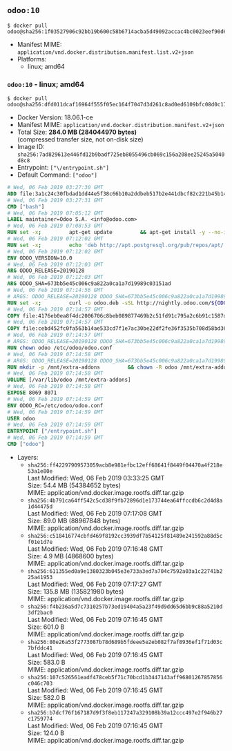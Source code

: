 ## `odoo:10`

```console
$ docker pull odoo@sha256:1f03527906c92bb19b600c58b6714acba5d49092accac4bc0023eef90d67b0f6
```

-	Manifest MIME: `application/vnd.docker.distribution.manifest.list.v2+json`
-	Platforms:
	-	linux; amd64

### `odoo:10` - linux; amd64

```console
$ docker pull odoo@sha256:dfd011dcaf16964f555f05ec164f7047d3d261c8ad0ed6109bfc08d0c17019b7
```

-	Docker Version: 18.06.1-ce
-	Manifest MIME: `application/vnd.docker.distribution.manifest.v2+json`
-	Total Size: **284.0 MB (284044970 bytes)**  
	(compressed transfer size, not on-disk size)
-	Image ID: `sha256:7ad829613e446fd12b9badf725eb8055496cb069c156a208ee25245a5040d8c8`
-	Entrypoint: `["\/entrypoint.sh"]`
-	Default Command: `["odoo"]`

```dockerfile
# Wed, 06 Feb 2019 03:27:30 GMT
ADD file:3a1c24c30fbdad1dd44e5f38c66b10a2ddbeb517b2e441dbcf82c221b45b143b in / 
# Wed, 06 Feb 2019 03:27:31 GMT
CMD ["bash"]
# Wed, 06 Feb 2019 07:05:12 GMT
LABEL maintainer=Odoo S.A. <info@odoo.com>
# Wed, 06 Feb 2019 07:08:53 GMT
RUN set -x;         apt-get update         && apt-get install -y --no-install-recommends             ca-certificates             curl             dirmngr             node-less             python-gevent             python-ldap             python-pip             python-qrcode             python-renderpm             python-support             python-vobject             python-watchdog         && curl -o wkhtmltox.deb -sSL https://github.com/wkhtmltopdf/wkhtmltopdf/releases/download/0.12.5/wkhtmltox_0.12.5-1.jessie_amd64.deb         && echo '4d104ff338dc2d2083457b3b1e9baab8ddf14202 wkhtmltox.deb' | sha1sum -c -         && dpkg --force-depends -i wkhtmltox.deb         && apt-get -y install -f --no-install-recommends         && apt-get purge -y --auto-remove -o APT::AutoRemove::RecommendsImportant=false -o APT::AutoRemove::SuggestsImportant=false npm         && rm -rf /var/lib/apt/lists/* wkhtmltox.deb         && pip install psycogreen==1.0
# Wed, 06 Feb 2019 07:12:02 GMT
RUN set -x;         echo 'deb http://apt.postgresql.org/pub/repos/apt/ jessie-pgdg main' > etc/apt/sources.list.d/pgdg.list         && export GNUPGHOME="$(mktemp -d)"         && repokey='B97B0AFCAA1A47F044F244A07FCC7D46ACCC4CF8'         && gpg --batch --keyserver keyserver.ubuntu.com --recv-keys "${repokey}"         && gpg --armor --export "${repokey}" | apt-key add -         && rm -rf "$GNUPGHOME"         && apt-get update          && apt-get install -y postgresql-client         && rm -rf /var/lib/apt/lists/*
# Wed, 06 Feb 2019 07:12:02 GMT
ENV ODOO_VERSION=10.0
# Wed, 06 Feb 2019 07:12:03 GMT
ARG ODOO_RELEASE=20190128
# Wed, 06 Feb 2019 07:12:03 GMT
ARG ODOO_SHA=673bb5e45c006c9a822a0ca1a7d19989c03151ad
# Wed, 06 Feb 2019 07:14:56 GMT
# ARGS: ODOO_RELEASE=20190128 ODOO_SHA=673bb5e45c006c9a822a0ca1a7d19989c03151ad
RUN set -x;         curl -o odoo.deb -sSL http://nightly.odoo.com/${ODOO_VERSION}/nightly/deb/odoo_${ODOO_VERSION}.${ODOO_RELEASE}_all.deb         && echo "${ODOO_SHA} odoo.deb" | sha1sum -c -         && dpkg --force-depends -i odoo.deb         && apt-get update         && apt-get -y install -f --no-install-recommends         && rm -rf /var/lib/apt/lists/* odoo.deb
# Wed, 06 Feb 2019 07:14:57 GMT
COPY file:4176eb0ea8f4dc2006706c8beb089877469b2c51fd91c795a2c6b91c1587dff1 in / 
# Wed, 06 Feb 2019 07:14:57 GMT
COPY file:cebd452fc0fa563b14ae533cd7f1e7ac30be22df2fe36f3535b708d58bd3601d in /etc/odoo/ 
# Wed, 06 Feb 2019 07:14:57 GMT
# ARGS: ODOO_RELEASE=20190128 ODOO_SHA=673bb5e45c006c9a822a0ca1a7d19989c03151ad
RUN chown odoo /etc/odoo/odoo.conf
# Wed, 06 Feb 2019 07:14:58 GMT
# ARGS: ODOO_RELEASE=20190128 ODOO_SHA=673bb5e45c006c9a822a0ca1a7d19989c03151ad
RUN mkdir -p /mnt/extra-addons         && chown -R odoo /mnt/extra-addons
# Wed, 06 Feb 2019 07:14:58 GMT
VOLUME [/var/lib/odoo /mnt/extra-addons]
# Wed, 06 Feb 2019 07:14:58 GMT
EXPOSE 8069 8071
# Wed, 06 Feb 2019 07:14:59 GMT
ENV ODOO_RC=/etc/odoo/odoo.conf
# Wed, 06 Feb 2019 07:14:59 GMT
USER odoo
# Wed, 06 Feb 2019 07:14:59 GMT
ENTRYPOINT ["/entrypoint.sh"]
# Wed, 06 Feb 2019 07:14:59 GMT
CMD ["odoo"]
```

-	Layers:
	-	`sha256:ff42297909573059acb8e981efbc12eff68641f8449f04470a4f218e53a1e80e`  
		Last Modified: Wed, 06 Feb 2019 03:33:25 GMT  
		Size: 54.4 MB (54384652 bytes)  
		MIME: application/vnd.docker.image.rootfs.diff.tar.gzip
	-	`sha256:4b791ca64ff542c5cd38f9fb72896d1e173744ea64ffccdb6c2d4d8a1d44475d`  
		Last Modified: Wed, 06 Feb 2019 07:17:08 GMT  
		Size: 89.0 MB (88967848 bytes)  
		MIME: application/vnd.docker.image.rootfs.diff.tar.gzip
	-	`sha256:c518416774cbfd469f8192cc3939df7b54125f81489e241592a88d5cf01e1d7e`  
		Last Modified: Wed, 06 Feb 2019 07:16:48 GMT  
		Size: 4.9 MB (4868600 bytes)  
		MIME: application/vnd.docker.image.rootfs.diff.tar.gzip
	-	`sha256:611355ed0a9e1380323b045e3e733a3ed7a704c7592a03a1c22741b225a41953`  
		Last Modified: Wed, 06 Feb 2019 07:17:27 GMT  
		Size: 135.8 MB (135821980 bytes)  
		MIME: application/vnd.docker.image.rootfs.diff.tar.gzip
	-	`sha256:f4b236a5d7c7310257b73ed19404a5a23f49d9dd65d6bb9c88a5210d3df2bac0`  
		Last Modified: Wed, 06 Feb 2019 07:16:45 GMT  
		Size: 601.0 B  
		MIME: application/vnd.docker.image.rootfs.diff.tar.gzip
	-	`sha256:80e26a53f2773087b78d689b5fdeee5e2eb082f7af8936ef1f71d03c7bfddc41`  
		Last Modified: Wed, 06 Feb 2019 07:16:45 GMT  
		Size: 583.0 B  
		MIME: application/vnd.docker.image.rootfs.diff.tar.gzip
	-	`sha256:107c526561eadf478ceb5f71c70bcd1b3447143aff96801267857856c046c703`  
		Last Modified: Wed, 06 Feb 2019 07:16:45 GMT  
		Size: 582.0 B  
		MIME: application/vnd.docker.image.rootfs.diff.tar.gzip
	-	`sha256:b7dcf76f167187d9f3f8eb117247a329108b39a12ccc497e2f946b27c1759774`  
		Last Modified: Wed, 06 Feb 2019 07:16:45 GMT  
		Size: 124.0 B  
		MIME: application/vnd.docker.image.rootfs.diff.tar.gzip
